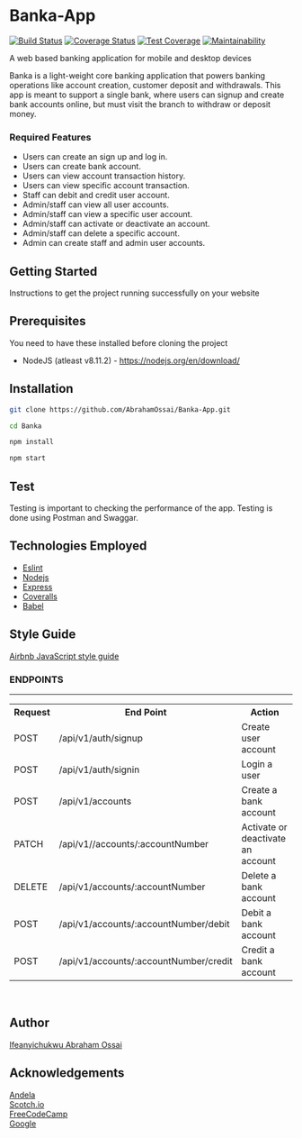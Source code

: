 # Banka-App
[![Build Status](https://travis-ci.com/AbrahamOssai/Banka-App.svg?branch=develop)](https://travis-ci.com/AbrahamOssai/Banka-App) [![Coverage Status](https://coveralls.io/repos/github/AbrahamOssai/Banka-App/badge.svg?branch=develop)](https://coveralls.io/github/AbrahamOssai/Banka-App?branch=develop) [![Test Coverage](https://api.codeclimate.com/v1/badges/48aed5a305a4af0619c2/test_coverage)](https://codeclimate.com/github/AbrahamOssai/Banka-App/test_coverage) [![Maintainability](https://api.codeclimate.com/v1/badges/48aed5a305a4af0619c2/maintainability)](https://codeclimate.com/github/AbrahamOssai/Banka-App/maintainability)

A web based banking application for mobile and desktop devices

Banka is a light-weight core banking application that powers banking operations like account
creation, customer deposit and withdrawals. This app is meant to support a single bank, where
users can signup and create bank accounts online, but must visit the branch to withdraw or
deposit money.



### Required Features
* Users can create an sign up and log in.
* Users can create bank account.
* Users can view account transaction history.
* Users can view specific account transaction.
* Staff can debit and credit user account.
* Admin/staff can view all user accounts.
* Admin/staff can view a specific user account.
* Admin/staff can activate or deactivate an account.
* Admin/staff can delete a specific account.
* Admin can create staff and admin user accounts.


## Getting Started
Instructions to get the project running successfully on your website

## Prerequisites
You need to have these installed before cloning the project
* NodeJS (atleast v8.11.2) - https://nodejs.org/en/download/


## Installation

```bash
git clone https://github.com/AbrahamOssai/Banka-App.git
```

```bash
cd Banka
```

```bash
npm install
```

```bash
npm start
```

## Test

Testing is important to checking the performance of the app. Testing is done using Postman and Swaggar.

## Technologies Employed
- [Eslint](https://eslint.org/)
- [Nodejs](https://nodejs.org/en/)
- [Express](https://expressjs.com/)
- [Coveralls](https://coveralls.io/)
- [Babel](https://babeljs.io/)

## Style Guide
[Airbnb JavaScript style guide](https://github.com/airbnb/javascript)


<h3>ENDPOINTS</h3>
<hr>
<table>
  <tr>
      <th>Request</th>
      <th>End Point</th>
      <th>Action</th>
  </tr>
  <tr>
      <td>POST</td>
      <td>/api/v1/auth/signup</td>
      <td>Create user account</td>
  </tr>
 <tr>
      <td>POST</td>
      <td>/api/v1/auth/signin</td>
      <td>Login a user</td>
  </tr>
  <tr>
      <td>POST</td>
      <td>/api/v1/accounts</td>
      <td>Create a bank account</td>
  </tr>
  <tr>
        <td>PATCH</td>
        <td>/api/v1//accounts/:accountNumber</td>
        <td>Activate or deactivate an account</td>
  </tr>
  <tr>
        <td>DELETE</td>
        <td>/api/v1/accounts/:accountNumber</td>
        <td>Delete a bank account </td>
  </tr>
   <tr>
        <td>POST</td>
        <td>/api/v1/accounts/:accountNumber/debit</td>
        <td>Debit a bank account</td>
  </tr>
   <tr>
        <td>POST</td>
        <td>/api/v1/accounts/:accountNumber/credit</td>
        <td>Credit a bank account</td>
  </tr>
 

</table>
<br>

## Author
[Ifeanyichukwu Abraham Ossai](https://github.com/AbrahamOssai/Banka-App)

## Acknowledgements
[Andela](https://andela.com)<br>
[Scotch.io](https://scotch.io)<br>
[FreeCodeCamp](https://medium.freecodecamp.com)<br>
[Google](https://google.com)<br>
